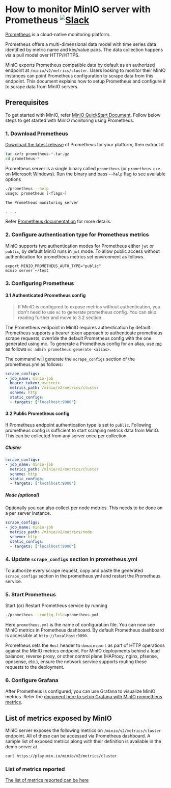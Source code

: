 # How to monitor MinIO server with Prometheus [![Slack](https://slack.min.io/slack?type=svg)](https://slack.min.io)

[Prometheus](https://prometheus.io) is a cloud-native monitoring platform.

Prometheus offers a multi-dimensional data model with time series data identified by metric name and key/value pairs. The data collection happens via a pull model over HTTP/HTTPS.

MinIO exports Prometheus compatible data by default as an authorized endpoint at `/minio/v2/metrics/cluster`. Users looking to monitor their MinIO instances can point Prometheus configuration to scrape data from this endpoint. This document explains how to setup Prometheus and configure it to scrape data from MinIO servers.

## Prerequisites

To get started with MinIO, refer [MinIO QuickStart Document](https://docs.min.io/docs/minio-quickstart-guide).
Follow below steps to get started with MinIO monitoring using Prometheus.

### 1. Download Prometheus

[Download the latest release](https://prometheus.io/download) of Prometheus for your platform, then extract it

```sh
tar xvfz prometheus-*.tar.gz
cd prometheus-*
```

Prometheus server is a single binary called `prometheus` (or `prometheus.exe` on Microsoft Windows). Run the binary and pass `--help` flag to see available options

```sh
./prometheus --help
usage: prometheus [<flags>]

The Prometheus monitoring server

. . .
```

Refer [Prometheus documentation](https://prometheus.io/docs/introduction/first_steps/) for more details.

### 2. Configure authentication type for Prometheus metrics

MinIO supports two authentication modes for Prometheus either `jwt` or `public`, by default MinIO runs in `jwt` mode. To allow public access without authentication for prometheus metrics set environment as follows.

```
export MINIO_PROMETHEUS_AUTH_TYPE="public"
minio server ~/test
```

### 3. Configuring Prometheus

#### 3.1 Authenticated Prometheus config

> If MinIO is configured to expose metrics without authentication, you don't need to use `mc` to generate prometheus config. You can skip reading further and move to 3.2 section.

The Prometheus endpoint in MinIO requires authentication by default. Prometheus supports a bearer token approach to authenticate prometheus scrape requests, override the default Prometheus config with the one generated using mc. To generate a Prometheus config for an alias, use [mc](https://docs.min.io/docs/minio-client-quickstart-guide) as follows `mc admin prometheus generate <alias>`.

The command will generate the `scrape_configs` section of the prometheus.yml as follows:

```yaml
scrape_configs:
- job_name: minio-job
  bearer_token: <secret>
  metrics_path: /minio/v2/metrics/cluster
  scheme: http
  static_configs:
  - targets: ['localhost:9000']
```

#### 3.2 Public Prometheus config

If Prometheus endpoint authentication type is set to `public`. Following prometheus config is sufficient to start scraping metrics data from MinIO.
This can be collected from any server once per collection.

##### Cluster

```yaml
scrape_configs:
- job_name: minio-job
  metrics_path: /minio/v2/metrics/cluster
  scheme: http
  static_configs:
  - targets: ['localhost:9000']
```

##### Node (optional)

Optionally you can also collect per node metrics. This needs to be done on a per server instance.

```yaml
scrape_configs:
- job_name: minio-job
  metrics_path: /minio/v2/metrics/node
  scheme: http
  static_configs:
  - targets: ['localhost:9000']
```

### 4. Update `scrape_configs` section in prometheus.yml

To authorize every scrape request, copy and paste the generated `scrape_configs` section in the prometheus.yml and restart the Prometheus service.

### 5. Start Prometheus

Start (or) Restart Prometheus service by running

```sh
./prometheus --config.file=prometheus.yml
```

Here `prometheus.yml` is the name of configuration file. You can now see MinIO metrics in Prometheus dashboard. By default Prometheus dashboard is accessible at `http://localhost:9090`.

Prometheus sets the `Host` header to `domain:port` as part of HTTP operations against the MinIO metrics endpoint. For MinIO deployments behind a load balancer, reverse proxy, or other control plane (HAProxy, nginx, pfsense, opnsense, etc.), ensure the network service supports routing these requests to the deployment.

### 6. Configure Grafana

After Prometheus is configured, you can use Grafana to visualize MinIO metrics.
Refer the [document here to setup Grafana with MinIO prometheus metrics](https://github.com/minio/minio/blob/master/docs/metrics/prometheus/grafana/README.md).

## List of metrics exposed by MinIO

MinIO server exposes the following metrics on `/minio/v2/metrics/cluster` endpoint. All of these can be accessed via Prometheus dashboard. A sample list of exposed metrics along with their definition is available in the demo server at

```sh
curl https://play.min.io/minio/v2/metrics/cluster
```

### List of metrics reported

[The list of metrics reported can be here](https://github.com/minio/minio/blob/master/docs/metrics/prometheus/list.md)
